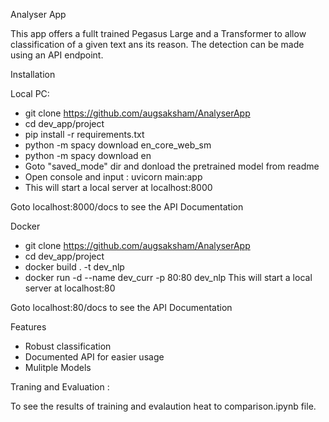 Analyser App

This app offers a fullt trained Pegasus Large and a Transformer to allow classification of a given text ans its reason. The detection can be made using an API endpoint.

Installation

Local PC:

* git clone https://github.com/augsaksham/AnalyserApp
* cd dev_app/project
* pip install -r requirements.txt
* python -m spacy download en_core_web_sm
* python -m spacy download en
* Goto "saved_mode" dir and donload the pretrained model from readme
* Open console and input : uvicorn main:app
* This will start a local server at localhost:8000

Goto localhost:8000/docs to see the API Documentation

Docker

* git clone https://github.com/augsaksham/AnalyserApp
* cd dev_app/project
* docker build . -t dev_nlp
* docker run -d --name dev_curr -p 80:80 dev_nlp
This will start a local server at localhost:80

Goto localhost:80/docs to see the API Documentation

Features

* Robust classification
* Documented API for easier usage
* Mulitple Models

Traning and Evaluation :

To see the results of training and evalaution heat to comparison.ipynb file.
